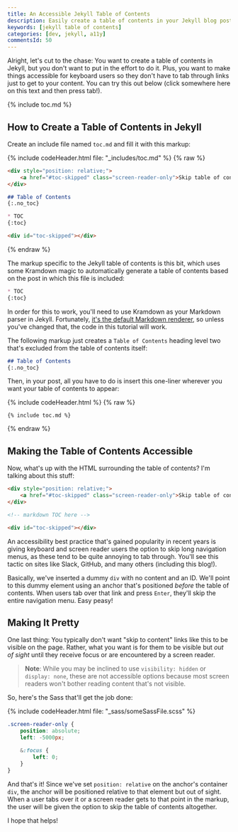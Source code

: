 ```yaml
---
title: An Accessible Jekyll Table of Contents
description: Easily create a table of contents in your Jekyll blog posts with one simple include, with a skip navigation link to make things accessible for keyboard users.
keywords: [jekyll table of contents]
categories: [dev, jekyll, a11y]
commentsId: 50
---
```


Alright, let's cut to the chase: You want to create a table of contents in Jekyll, but you don't want to put in the effort to do it. Plus, you want to make things accessible for keyboard users so they don't have to tab through links just to get to your content. You can try this out below (click somewhere here on this text and then press tab!).

{% include toc.md %}

## How to Create a Table of Contents in Jekyll

Create an include file named `toc.md` and fill it with this markup:

{% include codeHeader.html file: "_includes/toc.md" %}
{% raw %}
```markdown
<div style="position: relative;">
    <a href="#toc-skipped" class="screen-reader-only">Skip table of contents</a>
</div>

## Table of Contents
{:.no_toc}

* TOC
{:toc}

<div id="toc-skipped"></div>
```
{% endraw %}

The markup specific to the Jekyll table of contents is this bit, which uses some Kramdown magic to automatically generate a table of contents based on the post in which this file is included:

```markdown
* TOC
{:toc}
```

In order for this to work, you'll need to use Kramdown as your Markdown parser in Jekyll. Fortunately, [it's the default Markdown renderer](https://jekyllrb.com/docs/configuration/markdown/), so unless you've changed that, the code in this tutorial will work.

The following markup just creates a `Table of Contents` heading level two that's excluded from the table of contents itself:

```markdown
## Table of Contents
{:.no_toc}
```

Then, in your post, all you have to do is insert this one-liner wherever you want your table of contents to appear:

{% include codeHeader.html %}
{% raw %}
```liquid
{% include toc.md %}
```
{% endraw %}

## Making the Table of Contents Accessible

Now, what's up with the HTML surrounding the table of contents? I'm talking about this stuff:

```html
<div style="position: relative;">
    <a href="#toc-skipped" class="screen-reader-only">Skip table of contents</a>
</div>

<!-- markdown TOC here -->

<div id="toc-skipped"></div>
```

An accessibility best practice that's gained popularity in recent years is giving keyboard and screen reader users the option to skip long navigation menus, as these tend to be quite annoying to tab through. You'll see this tactic on sites like Slack, GitHub, and many others (including this blog!).

Basically, we've inserted a dummy `div` with no content and an ID. We'll point to this dummy element using an anchor that's positioned *before* the table of contents. When users tab over that link and press `Enter`, they'll skip the entire navigation menu. Easy peasy!

## Making It Pretty

One last thing: You typically don't want "skip to content" links like this to be visible on the page. Rather, what you want is for them to be visible but *out of sight* until they receive focus or are encountered by a screen reader.

> **Note**: While you may be inclined to use `visibility: hidden` or `display: none`, these are not accessible options because most screen readers won't bother reading content that's not visible.

So, here's the Sass that'll get the job done:

{% include codeHeader.html file: "_sass/someSassFile.scss" %}
```scss
.screen-reader-only {
    position: absolute;
    left: -5000px;

    &:focus {
        left: 0;
    }
}
```

And that's it! Since we've set `position: relative` on the anchor's container `div`, the anchor will be positioned relative to that element but out of sight. When a user tabs over it or a screen reader gets to that point in the markup, the user will be given the option to skip the table of contents altogether.

I hope that helps!
